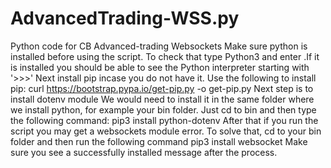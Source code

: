 # AdvancedTrading-WSS.py
Python code for CB Advanced-trading Websockets
Make sure python is installed before using the script. 
To check that type Python3 and enter .If it is installed you should be able to see the Python interpreter starting with '>>>'
Next install pip incase you do not have it. Use the following to install pip: curl https://bootstrap.pypa.io/get-pip.py -o get-pip.py
Next step is to install dotenv module
We would need to install it in the same folder where we install python, for example your bin folder. Just cd to bin and then type the following command: pip3 install python-dotenv
After that if you run the script you may get a websockets module error. 
To solve that, cd to your bin folder and then run the following command pip3 install websocket
Make sure you see a successfully installed message after the process. 
